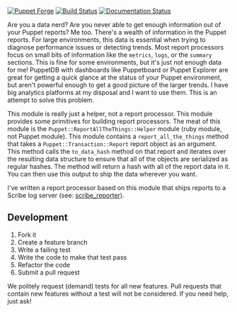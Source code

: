 [![Puppet Forge](http://img.shields.io/puppetforge/v/danzilio/report_all_the_things.svg?style=flat)](https://forge.puppetlabs.com/danzilio/report_all_the_things) [![Build Status](https://travis-ci.org/danzilio/puppet-report_all_the_things.svg)](https://travis-ci.org/danzilio/puppet-report_all_the_things) [![Documentation Status](http://img.shields.io/badge/docs-puppet--strings-ff69b4.svg?style=flat)](http://danzilio.github.io/puppet-report_all_the_things)

Are you a data nerd? Are you never able to get enough information out of your Puppet reports? Me too. There's a wealth of information in the Puppet reports. For large environments, this data is essential when trying to diagnose performance issues or detecting trends. Most report processors focus on small bits of information like the `metrics`, `logs`, or the `summary` sections. This is fine for some environments, but it's just not enough data for me! PuppetDB with dashboards like Puppetboard or Puppet Explorer are great for getting a quick glance at the status of your Puppet environment, but aren't powerful enough to get a good picture of the larger trends. I have big analytics platforms at my disposal and I want to use them. This is an attempt to solve this problem.

This module is really just a helper, not a report processor. This module provides some primitives for building report processors. The meat of this module is the `Puppet::ReportAllTheThings::Helper` module (ruby module, not Puppet module). This module contains a `report_all_the_things` method that takes a `Puppet::Transaction::Report` report object as an argument. This method calls the `to_data_hash` method on that report and iterates over the resulting data structure to ensure that all of the objects are serialized as regular hashes. The method will return a hash with all of the report data in it. You can then use this output to ship the data wherever you want.

I've written a report processor based on this module that ships reports to a Scribe log server (see: [scribe_reporter](https://github.com/danzilio/puppet-scribe_reporter)).

## Development

1. Fork it
2. Create a feature branch
3. Write a failing test
4. Write the code to make that test pass
5. Refactor the code
6. Submit a pull request

We politely request (demand) tests for all new features. Pull requests that contain new features without a test will not be considered. If you need help, just ask!
